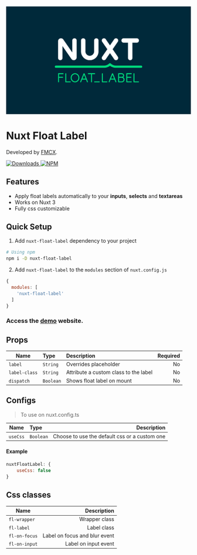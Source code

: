 ![Nuxt Float Label](https://raw.githubusercontent.com/fmcx-digital/nuxt-float-label/main/playground/public/meta-image.png)

# Nuxt Float Label
Developed by [FMCX](http://fmcx.digital/).
<br/>
<p>
  <a href="https://www.npmjs.com/package/nuxt-float-label">
    <img src="https://img.shields.io/npm/dw/nuxt-float-label" alt="Downloads">
  </a>
  <a href="https://www.npmjs.com/package/nuxt-float-label">
    <img src="https://img.shields.io/npm/v/nuxt-float-label?color=%230066ff" alt="NPM"/>
  </a>
</p>

## Features
- Apply float labels automatically to your **inputs**, **selects** and **textareas**
- Works on Nuxt 3
- Fully css customizable

## Quick Setup

1. Add `nuxt-float-label` dependency to your project

```bash
# Using npm
npm i -D nuxt-float-label
```

2. Add `nuxt-float-label` to the `modules` section of `nuxt.config.js`

```js
{
  modules: [
    'nuxt-float-label'
  ]
}
```

### Access the [demo](https://nuxt-float-label.onrender.com/) website.


## Props

| Name | Type | Description | Required |
| ----------------- | :--- | :--- | ---: |
| `label` | `String` | Overrides placeholder | No |
| `label-class` | `String` | Attribute a custom class to the label | No |
| `dispatch` | `Boolean` | Shows float label on mount | No |

## Configs
> To use on nuxt.config.ts

| Name | Type | Description |
| ----------------- | :--- | ---: |
| `useCss` | `Boolean` | Choose to use the default css or a custom one |

#### Example

```js
nuxtFloatLabel: {
    useCss: false
}
```


## Css classes
| Name | Description |
| -- | ---: |
| `fl-wrapper` | Wrapper class |
| `fl-label` | Label class |
| `fl-on-focus` | Label on focus and blur event |
| `fl-on-input` | Label on input event |


